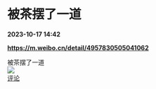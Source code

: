 # 被茶摆了一道

**2023-10-17 14:42**

**https://m.weibo.cn/detail/4957830505041062**

被茶摆了一道  
![](https://img3.chouti.com/CHOUTI_231017_FC3EEB29493A4EF8840A788DBA97DA3B.jpg)  
[评论](https://m.chouti.com/link/40314801)